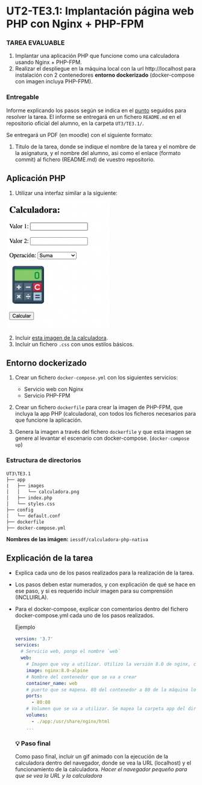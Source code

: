 # UT2-TE3.1: Implantación página web PHP con Nginx + PHP-FPM

### TAREA EVALUABLE

1. Implantar una aplicación PHP que funcione como una calculadora usando Nginx + PHP-FPM.
2. Realizar el despliegue en la máquina local con la url http://localhost para instalación con 2 contenedores **entorno dockerizado** (docker-compose con imagen incluya PHP-FPM).

### Entregable

Informe explicando los pasos según se indica en el [punto](#explicación-de-la-tarea) seguidos para resolver la tarea.
El informe se entregará en un fichero `README.md` en el repositorio oficial del alumno, en la carpeta `UT3/TE3.1/`.<br>

Se entregará un PDF (en moodle) con el siguiente formato:

1. Titulo de la tarea, donde se indique el nombre de la tarea y el nombre de la asignatura, y el nombre del alumno, asi como el enlace (formato commit) al fichero (README.md) de vuestro repositorio.

## Aplicación PHP

1. Utilizar una interfaz similar a la siguiente:

![Plantilla](images/template.png)

2. Incluir [esta imagen de la calculadora](./images/calculadora.png).
3. Incluir un fichero `.css` con unos estilos básicos.


## Entorno dockerizado

1. Crear un fichero `docker-compose.yml` con los siguientes servicios:
   - Servicio web con Nginx
   - Servicio PHP-FPM

2. Crear un fichero `dockerfile` para crear la imagen de PHP-FPM, que incluya la app PHP (calculadora), con todos los ficheros necesarios para que funcione la aplicación. 
3. Genera la imagen a través del fichero `dockerfile` y que esta imagen se genere al levantar el escenario con docker-compose. (`docker-compose up`)


### Estructura de directorios

```
UT3\TE3.1
├── app
|   ├── images
│   │   └── calculadora.png
│   ├── index.php
│   └── styles.css
├── config
│   └── default.conf
├── dockerfile
├── docker-compose.yml

```

**Nombres de las imágen:** `iessdf/calculadora-php-nativa`


## Explicación de la tarea

- Explica cada uno de los pasos realizados para la realización de la tarea.
- Los pasos deben estar numerados, y con explicación de qué se hace en ese paso, y si es requerido incluir imagen para su comprensión (INCLUIRLA).
- Para el docker-compose, explicar con comentarios dentro del fichero docker-compose.yml cada uno de los pasos realizados.
  
  Ejemplo
  ```yml
  version: '3.7'
  services:
    # Servicio web, pongo el nombre `web`
    web:
      # Imagen que voy a utilizar. Utilizo la versión 8.0 de nginx, con sistema operativo alpine
      image: nginx:8.0-alpine
      # Nombre del contenedor que se va a crear
      container_name: web
      # puerto que se mapena. 80 del contenedor a 80 de la máquina local
      ports:
        - 80:80
      # Volumen que se va a utilizar. Se mapea la carpeta app del directorio actual a la carpeta /usr/share/nginx/html del contenedor
      volumes:
        - ./app:/usr/share/nginx/html
      ...
  ```

  ### 💡 Paso final

  Como paso final, incluir un gif animado con la ejecución de la calculadora dentro del navegador, donde se vea la URL (localhost) y el funcionamiento de la calculadora. *Hacer el navegador pequeño para que se vea la URL y la calculadora*


   